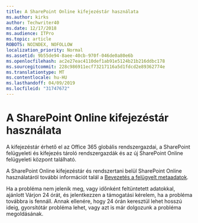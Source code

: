 ```yaml
---
title: A SharePoint Online kifejezéstár használata
ms.author: kirks
author: Techwriter40
ms.date: 12/17/2018
ms.audience: ITPro
ms.topic: article
ROBOTS: NOINDEX, NOFOLLOW
localization_priority: Normal
ms.assetid: 9b55de94-8aee-40cb-970f-046de0a80e6b
ms.openlocfilehash: ac2e27eac4110def1ab91e5124b21b216ddbc178
ms.sourcegitcommit: 228c986911ecf73217116a5d1fdcd2e89362774e
ms.translationtype: MT
ms.contentlocale: hu-HU
ms.lasthandoff: 04/09/2019
ms.locfileid: "31747672"
---
```

# <a name="how-to-use-the-sharepoint-online-term-store"></a>A SharePoint Online kifejezéstár használata

A kifejezéstár érhető el az Office 365 globális rendszergazdai, a SharePoint felügyeleti és kifejezés tároló rendszergazdák és az új SharePoint Online felügyeleti központ található. 
  
A SharePoint Online kifejezéstár és rendszertani belül SharePoint Online használatáról további információt talál a [Bevezetés a felügyelt metaadatok](https://go.microsoft.com/fwlink/?linkid=2044674&amp;clcid=0x409).
  
Ha a probléma nem jelenik meg, vagy időnként feltüntetett adatokkal, ajánlott Várjon 24 órát, és jelentkezzen a támogatási kérelem, ha a probléma továbbra is fennáll. Annak ellenére, hogy 24 órán keresztül lehet hosszú ideig, gyorsítótár probléma lehet, vagy azt is már dolgozunk a probléma megoldásának.
  


